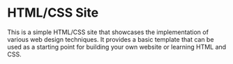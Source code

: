 # HTML/CSS Site

This is a simple HTML/CSS site that showcases the implementation of various web design techniques. 
It provides a basic template that can be used as a starting point for building your own website or learning HTML and CSS.
